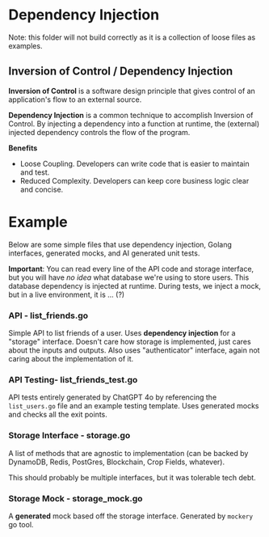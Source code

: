 # Dependency Injection

Note: this folder will not build correctly as it is a collection of loose files as examples.

## Inversion of Control / Dependency Injection
**Inversion of Control** is a software design principle that gives control of an application's flow to an external source. 

**Dependency Injection** is a common technique to accomplish Inversion of Control. By injecting a dependency into a function at runtime, the (external) injected dependency controls the flow of the program.

**Benefits**
- Loose Coupling. Developers can write code that is easier to maintain and test.
- Reduced Complexity. Developers can keep core business logic clear and concise.

# Example

Below are some simple files that use dependency injection, Golang interfaces, generated mocks, and AI generated unit tests.

**Important**: You can read every line of the API code and storage interface, but you will have *no idea* what database we're using to store users. This database dependency is injected at runtime. During tests, we inject a mock, but in a live environment, it is ... (?)

### API - list_friends.go

Simple API to list friends of a user. Uses **dependency injection** for a "storage" interface. Doesn't care how storage is implemented, just cares about the inputs and outputs. Also uses "authenticator" interface, again not caring about the implementation of it.

### API Testing- list_friends_test.go

API tests entirely generated by ChatGPT 4o by referencing the `list_users.go` file and an example testing template. Uses generated mocks and checks all the exit points.

### Storage Interface - storage.go

A list of methods that are agnostic to implementation (can be backed by DynamoDB, Redis, PostGres, Blockchain, Crop Fields, whatever).

This should probably be multiple interfaces, but it was tolerable tech debt.

### Storage Mock - storage_mock.go

A **generated** mock based off the storage interface. Generated by `mockery` go tool.
